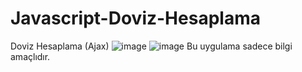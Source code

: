 # Javascript-Doviz-Hesaplama
Doviz Hesaplama (Ajax)
![image](https://user-images.githubusercontent.com/84740266/182391072-d09af3b3-1c24-448d-8d57-ece0ba71333f.png)
![image](https://user-images.githubusercontent.com/84740266/182391293-a595b562-80d1-41f9-a2d9-4c06e96a92fc.png)
Bu uygulama sadece bilgi amaçlıdır.
